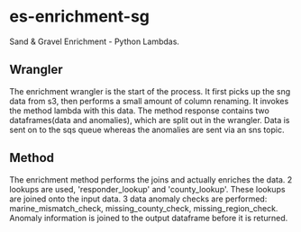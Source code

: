 # es-enrichment-sg
Sand &amp; Gravel Enrichment - Python Lambdas.

## Wrangler
The enrichment wrangler is the start of the process. It first picks up the sng data from s3, then performs a small amount of column renaming. It invokes the method lambda with this data. The method response contains two dataframes(data and anomalies), which are split out in the wrangler. Data is sent on to the sqs queue whereas the anomalies are sent via an sns topic.

## Method
The enrichment method performs the joins and actually enriches the data. 2 lookups are used, 'responder_lookup' and 'county_lookup'. These lookups are joined onto the input data. 3 data anomaly checks are performed: marine_mismatch_check, missing_county_check, missing_region_check. Anomaly information is joined to the output dataframe before it is returned.